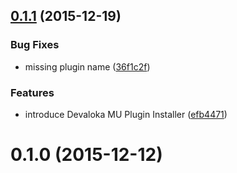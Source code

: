 <a name="0.1.1"></a>
## [0.1.1](https://github.com/devaloka/devaloka-transient/compare/v0.1.0...v0.1.1) (2015-12-19)


### Bug Fixes

* missing plugin name ([36f1c2f](https://github.com/devaloka/devaloka-transient/commit/36f1c2f))

### Features

* introduce Devaloka MU Plugin Installer ([efb4471](https://github.com/devaloka/devaloka-transient/commit/efb4471))



<a name="0.1.0"></a>
# 0.1.0 (2015-12-12)
